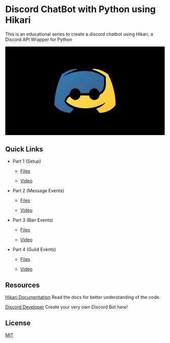 # Discord ChatBot with Python using Hikari
 This is an educational series to create a discord chatbot using Hikari, a Discord API Wrapper for Python
 
 [![Series Thumbnail](Thumbnail.webp)](https://www.youtube.com/playlist?list=PLpaMRtmEhzZah45Ie4j1QIQ91IHQsiB21)


## Quick Links

* Part 1 (Setup)

  * [Files](/Part%201%20-%20Setup)

  * [Video](https://youtu.be/GN2-uyDwm4A)

* Part 2 (Message Events)

  * [Files](/Part%202%20-%20Message%20Events)

  * [Video](https://youtu.be/RKU2lTa6jSE)

* Part 3 (Ban Events)

  * [Files](/Part%203%20-%20Ban%20Event)

  * [Video](https://youtu.be/yFiHXrp5k9Q)

* Part 4 (Guild Events)

  * [Files](/Part%204%20-%20Guild%20Events)

  * [Video](https://youtu.be/xQSvtAhxaGI)


## Resources

[Hikari Documentation](https://www.hikari-py.dev/)
Read the docs for better understanding of the code.

[Discord Developer](https://discord.com/developers/applications)
Create your very own Discord Bot here!

## License

[MIT](/LICENSE)

